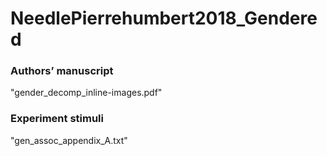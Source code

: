 # NeedlePierrehumbert2018_Gendered

### Authors’ manuscript
"gender_decomp_inline-images.pdf"

### Experiment stimuli
"gen_assoc_appendix_A.txt"


